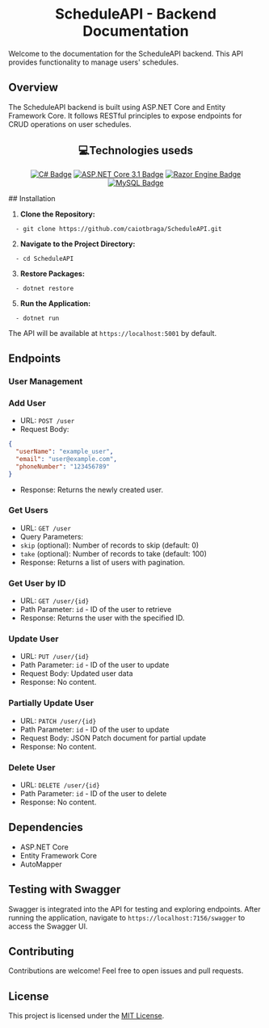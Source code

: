 <h1 align="center">ScheduleAPI - Backend Documentation</h1>

Welcome to the documentation for the ScheduleAPI backend. This API provides functionality to manage users' schedules.

## Overview

The ScheduleAPI backend is built using ASP.NET Core and Entity Framework Core. It follows RESTful principles to expose endpoints for CRUD operations on user schedules.

<h2 align="center">💻Technologies useds</h2>
<p align="center">
  <a href="https://learn.microsoft.com/pt-br/dotnet/csharp" target="blank"><img src="https://img.shields.io/badge/C%23-purple?logo=c-sharp&logoColor=white&labelColor=421e6b" alt="C# Badge"></a>
<a href="https://dotnet.microsoft.com/download/dotnet-core/3.1" target="_blank"><img src="https://img.shields.io/badge/ASP.NET_Core-3.1-grey?logo=.net&logoColor=white&labelColor=purple" alt="ASP.NET Core 3.1 Badge"></a>
<a href="https://docs.microsoft.com/aspnet/core/razor-pages/" target="_blank"><img src="https://img.shields.io/badge/Razor_Engine-blue?logo=.net&logoColor=white&labelColor=blue" alt="Razor Engine Badge"></a>
<a href="https://www.mysql.com/" target="_blank"><img src="https://img.shields.io/badge/MySQL-4479A1?logo=mysql&logoColor=white" alt="MySQL Badge"></a>
</p>
## Installation

1. **Clone the Repository:**
```
  - git clone https://github.com/caiotbraga/ScheduleAPI.git
```
2. **Navigate to the Project Directory:**
```
  - cd ScheduleAPI
```
3. **Restore Packages:**
```
  - dotnet restore
```
5. **Run the Application:**
```
  - dotnet run
```


The API will be available at `https://localhost:5001` by default.

## Endpoints

### User Management

### **Add User**
- URL: `POST /user`
- Request Body: 
 ```json
 {
   "userName": "example_user",
   "email": "user@example.com",
   "phoneNumber": "123456789"
 }
 ```
- Response: Returns the newly created user.

### **Get Users**
- URL: `GET /user`
- Query Parameters: 
 - `skip` (optional): Number of records to skip (default: 0)
 - `take` (optional): Number of records to take (default: 100)
- Response: Returns a list of users with pagination.

### **Get User by ID**
- URL: `GET /user/{id}`
- Path Parameter: `id` - ID of the user to retrieve
- Response: Returns the user with the specified ID.

### **Update User**
- URL: `PUT /user/{id}`
- Path Parameter: `id` - ID of the user to update
- Request Body: Updated user data
- Response: No content.

### **Partially Update User**
- URL: `PATCH /user/{id}`
- Path Parameter: `id` - ID of the user to update
- Request Body: JSON Patch document for partial update
- Response: No content.

### **Delete User**
- URL: `DELETE /user/{id}`
- Path Parameter: `id` - ID of the user to delete
- Response: No content.

## Dependencies

- ASP.NET Core
- Entity Framework Core
- AutoMapper

## Testing with Swagger

Swagger is integrated into the API for testing and exploring endpoints. After running the application, navigate to `https://localhost:7156/swagger` to access the Swagger UI.

## Contributing

Contributions are welcome! Feel free to open issues and pull requests.

## License

This project is licensed under the [MIT License](LICENSE).
